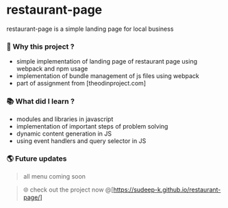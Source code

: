 # restaurant-page

restaurant-page is a simple landing page for local business

### 👋 Why this project ?

- simple implementation of landing page of restaurant page using webpack and npm usage
- implementation of bundle management of js files using webpack
- part of assignment from [theodinproject.com]

### 📚 What did I learn ?

- modules and libraries in javascript
- implementation of important steps of problem solving
- dynamic content generation in JS
- using event handlers and query selector in JS

### 🌎 Future updates

> all menu coming soon

> 🌐 check out the project now @[https://sudeep-k.github.io/restaurant-page/]


